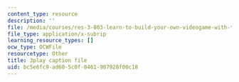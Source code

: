 ```yaml
---
content_type: resource
description: ''
file: /media/courses/res-3-003-learn-to-build-your-own-videogame-with-the-unity-game-engine-and-microsoft-kinect-january-iap-2017/bc5e6fc9ad605c0f8461907928f00c18_gDpkinitSRM.vtt
file_type: application/x-subrip
learning_resource_types: []
ocw_type: OCWFile
resourcetype: Other
title: 3play caption file
uid: bc5e6fc9-ad60-5c0f-8461-907928f00c18
---
```

